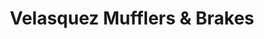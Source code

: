 ---
title: "Velasquez Mufflers & Brakes"
url: /gary/velasquez-mufflers-and-brakes/
shop: car repair
---